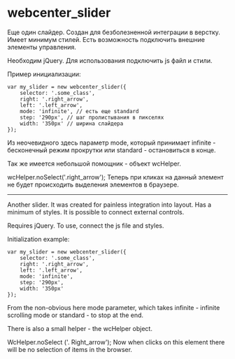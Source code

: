 # webcenter_slider

Еще один слайдер. Создан для безболезненной интеграции в верстку. Имеет минимум стилей. Есть возможность подключить внешние элементы управления.

Необходим jQuery. Для использования подключить js файл и стили.

Пример инициализации:

	var my_slider = new webcenter_slider({
		selector: '.some_class',
		right: '.right_arrow', 
		left: '.left_arrow', 
		mode: 'infinite', // есть еще standard
		step: '290px', // шаг пролистывания в пикселях
		width: '350px' // ширина слайдера
	});
  
Из неочевидного здесь параметр mode, который принимает infinite - бесконечный режим прокрутки или standard - остановиться в конце.
  
Так же имеется небольшой помощник - объект wcHelper.

wcHelper.noSelect('.right_arrow'); 
Теперь при кликах на данный элемент не будет происходить выделения элементов в браузере.


----------------------------------------------------


Another slider. It was created for painless integration into layout. Has a minimum of styles. It is possible to connect external controls.

Requires jQuery. To use, connect the js file and styles.

Initialization example:

	var my_slider = new webcenter_slider({
		selector: '.some_class',
		right: '.right_arrow', 
		left: '.left_arrow', 
		mode: 'infinite', 
		step: '290px', 
		width: '350px' 
	});
  
  From the non-obvious here mode parameter, which takes infinite - infinite scrolling mode or standard - to stop at the end.
  
  
There is also a small helper - the wcHelper object.

WcHelper.noSelect ('. Right_arrow');
Now when clicks on this element there will be no selection of items in the browser.
